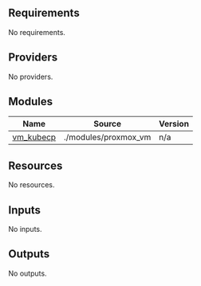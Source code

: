 ## Requirements

No requirements.

## Providers

No providers.

## Modules

| Name | Source | Version |
|------|--------|---------|
| <a name="module_vm_kubecp"></a> [vm\_kubecp](#module\_vm\_kubecp) | ./modules/proxmox_vm | n/a |

## Resources

No resources.

## Inputs

No inputs.

## Outputs

No outputs.
